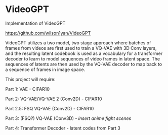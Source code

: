 # VideoGPT
Implementation of VideoGPT

https://github.com/wilson1yan/VideoGPT

VideoGPT utilizes a two model, two stage approach where batches of frames
from videos are first used to train a VQ-VAE with 3D Conv layers, and the resulting latent
codebook is used as a vocabulary for a transformer decoder to learn to model sequences of
video frames in latent space. The sequences of latents are then used by the VQ-VAE decoder
to map back to a sequence of frames in image space.

This project will require:

Part 1: VAE - CIFAR10

Part 2: VQ-VAE/VQ-VAE 2 (Conv2D) - CIFAR10

Part 2.5: FSQ VQ-VAE (Conv2D) - CIFAR10

Part 3: (FSQ?) VQ-VAE (Conv3D) - *insert anime fight scenes*

Part 4: Transformer Decoder - latent codes from Part 3
